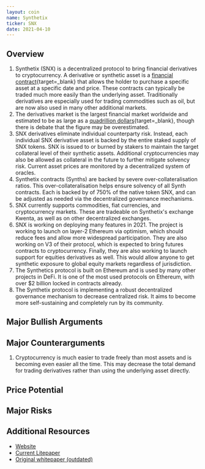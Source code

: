 ```yaml
---
layout: coin
name: Synthetix
ticker: SNX
date: 2021-04-10
---
```


## Overview

1. Synthetix (SNX) is a decentralized protocol to bring financial derivatives to cryptocurrency. A derivative or synthetic asset is a [financial contract](https://www.thebalance.com/what-are-derivatives-3305833){target=\_blank} that allows the holder to purchase a specific asset at a specific date and price. These contracts can typically be traded much more easily than the underlying asset. Traditionally derivatives are especially used for trading commodities such as oil, but are now also used in many other additional markets.
1. The derivatives market is the largest financial market worldwide and estimated to be as large as a [quadrillion dollars](https://www.investopedia.com/ask/answers/052715/how-big-derivatives-market.asp){target=\_blank}, though there is debate that the figure may be overestimated.
1. SNX derivatives eliminate individual counterparty risk. Instead, each individual SNX derivative asset is backed by the entire staked supply of SNX tokens. SNX is issued to or burned by stakers to maintain the target collateral level of their synthetic assets. Additional cryptocurrencies may also be allowed as collateral in the future to further mitigate solvency risk. Current asset prices are monitored by a decentralized system of oracles.
1. Synthetix contracts (Synths) are backed by severe over-collateralisation ratios. This over-collateralisation helps ensure solvency of all Synth contracts. Each is backed by of 750% of the native token SNX, and can be adjusted as needed via the decentralized governance mechanisms.
1. SNX currently supports commodities, fiat currencies, and cryptocurrency markets. These are tradeable on Synthetix's exchange Kwenta, as well as on other decentralized exchanges.
1. SNX is working on deploying many features in 2021. The project is working to launch on layer-2 Ethereum via optimism, which should reduce fees and allow more widespread participation. They are also working on V3 of their protocol, which is expected to bring futures contracts to cryptocurrency. Finally, they are also working to launch support for equities derivatives as well. This would allow anyone to get synthetic exposure to global equity markets regardless of jurisdiction.
1. The Synthetics protocol is built on Ethereum and is used by many other projects in DeFi. It is one of the most used protocols on Ethereum, with over $2 billion locked in contracts already.
1. The Synthetix protocol is implementing a robust decentralized governance mechanism to decrease centralized risk. It aims to become more self-sustaining and completely run by its community.

## Major Bullish Arguments

## Major Counterarguments

1. Cryptocurrency is much easier to trade freely than most assets and is becoming even easier all the time. This may decrease the total demand for trading derivatives rather than using the underlying asset directly.

## Price Potential

## Major Risks

## Additional Resources

- [Website](https://www.synthetix.io/)
- [Current Litepaper](https://docs.synthetix.io/litepaper/)
- [Original whitepaper (outdated)](https://synthetix.io/uploads/synthetix_whitepaper.pdf)
